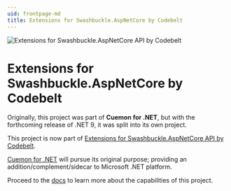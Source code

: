 ```yaml
---
uid: frontpage-md
title: Extensions for Swashbuckle.AspNetCore by Codebelt
---
```

![Extensions for Swashbuckle.AspNetCore API by Codebelt](/images/128x128.png)

# Extensions for Swashbuckle.AspNetCore by Codebelt

Originally, this project was part of **Cuemon for .NET**, but with the forthcoming release of .NET 9, it was split into its own project.

This project is now part of [Extensions for Swashbuckle.AspNetCore API by Codebelt](https://github.com/codebeltnet/swashbuckle-aspnetcore).

[Cuemon for .NET](https://www.cuemon.net/) will pursue its original purpose; providing an addition/complement/sidecar to Microsoft .NET platform.

Proceed to the [docs](/api/Codebelt.Extensions.Swashbuckle.AspNetCore.html) to learn more about the capabilities of this project.
